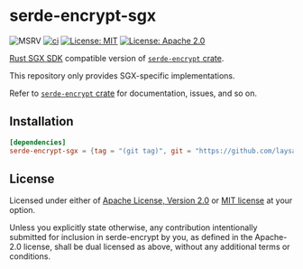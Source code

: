 # serde-encrypt-sgx

![MSRV](https://img.shields.io/badge/rustc-1.49+-lightgray.svg)
[![ci](https://github.com/laysakura/serde-encrypt/actions/workflows/ci.yml/badge.svg?branch=main&event=push)](https://github.com/laysakura/serde-encrypt/actions/workflows/ci.yml)
[![License: MIT](https://img.shields.io/badge/license-MIT-blue.svg)](https://github.com/laysakura/serde-encrypt/blob/master/LICENSE-MIT)
[![License: Apache 2.0](https://img.shields.io/badge/license-Apache_2.0-blue.svg)](https://github.com/laysakura/serde-encrypt/blob/master/LICENSE-APACHE)

[Rust SGX SDK](https://github.com/apache/incubator-teaclave-sgx-sdk) compatible version of [`serde-encrypt` crate](https://github.com/laysakura/serde-encrypt).

This repository only provides SGX-specific implementations.

Refer to [`serde-encrypt` crate](https://github.com/laysakura/serde-encrypt) for documentation, issues, and so on.

## Installation

```toml Cargo.toml
[dependencies]
serde-encrypt-sgx = {tag = "(git tag)", git = "https://github.com/laysakura/serde-encrypt-sgx.git"}
```

## License

Licensed under either of [Apache License, Version 2.0](LICENSE-APACHE) or [MIT license](LICENSE-MIT) at your option.

Unless you explicitly state otherwise, any contribution intentionally submitted
for inclusion in serde-encrypt by you, as defined in the Apache-2.0 license, shall be
dual licensed as above, without any additional terms or conditions.
